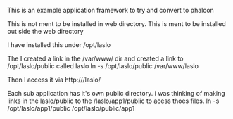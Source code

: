 This is an example application framework to try and convert to phalcon

This is not ment to be installed in web directory. This is ment to be installed out side the web directory

I have installed this under /opt/laslo

The I created a link in the /var/www/ dir and created a link to /opt/laslo/public called laslo 
ln -s /opt/laslo/public /var/www/laslo

Then I access it via http://<ip>/laslo/

Each sub application has it's own public directory. i was thinking of making links in the laslo/public to the /laslo/app1/public to acess thoes files.
ln -s /opt/laslo/app1/public /opt/laslo/public/app1